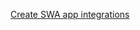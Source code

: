 [Create SWA app integrations](https://help.okta.com/oie/en-us/content/topics/apps/apps_app_integration_wizard_swa.htm)
